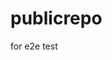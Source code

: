 # publicrepo
for e2e test
















































































































































































































































































































